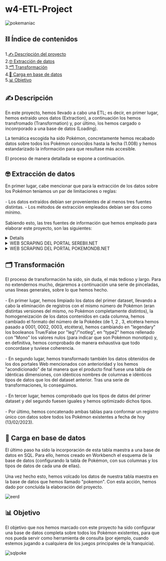 # w4-ETL-Project

![pokemaniac](https://github.com/Edupastore/w4-ETL-Project/blob/main/pokemaniac.jpg)

## ⛓️ Índice de contenidos

1.[✍️ Descripción del proyecto](#descripción)\
2.[🤓 Extracción de datos](#extracción)\
3.[🗂️ Transformación](#transformación)\
4.[🧬 Carga en base de datos](#carga)\
5.[📊 Objetivo](#objetivo)

## ✍️ Descripción

En este proyecto, hemos llevado a cabo una ETL; es decir, en primer lugar, hemos extraido unos datos (Extraction), a continuación los hemos transfromado (Transformation) y, por último, los hemos cargado o inconrporado a una base de datos (Loading).

La temática escogida ha sido Pokémon, concretamente hemos recabado datos sobre todos los Pokémon conocidos hasta la fecha (1.008) y hemos estandarizado la información para que resultase más accesible.

El proceso de manera detallada se expone a continuación.

<a name="extracción"/>
 
## 🤓 Extracción de datos

En primer lugar, cabe mencionar que para la extracción de los datos sobre los Pokémon teníamos un par de limitaciones o reglas:
<br>
<br>
    - Los datos extraídos debían ser provenientes de al menos tres fuentes distintas.
    - Los métodos de extracción empleados debían ser dos como mínimo.
<br>
<br>
Sabiendo esto, las tres fuentes de información que hemos empleado para elaborar este proyecto, son las siguientes:

<details>
<summary>DATASET DE LOS PRIMEROS 898 POKÉMON (gen. I a VIII)</summary>
<br>

![pokemain](https://github.com/Edupastore/w4-ETL-Project/blob/main/pokemain.jpg)
<br>
El enlace al mencionado dataset es el siguiente: https://data.world/data-society/pokemon-with-stats
<br>
<br>
De este archivo csv hemos extraído valiosa información sobre los Pokémon que van desde la primera generación a la octava (correspondientes a las regiones de Kanto, Johto, Hoenn, Sinnoh, Teselia, Kalos, Alola y Galar).
<br>
<br>
EL fichero nos ha brindado la siguiente información: número de la Pokédex nacional, nombre del Pokémon, tipo 1, tipo 2, suma del total de las estadísticas, nivel de salud, ataque, defensa, ataque especial, defensa especial, velocidad, generación y si es legendario o no el Pokémon.
</details>

<details>
<summary>WEB SCRAPING DEL PORTAL SEREBII.NET</summary>
<br>
El enlace a la mencionada Web es el siguiente: https://www.serebii.net/pokemon/all.shtml
<br>
<br>
De esta página hemos tratado de extraer la misma información que arriba, pero de los Pokémon correspondientes a la novena generación.
<br>
<br>
A través del web-scraping y, mediante Selenium, hemos extraído parte de esa información sobre Pokémon de las regiones de Hisui (octava generación) y de Paldea (novena generación).
<br>
<br>
Este portal nos ha brindado la siguiente información: número de la Pokédex nacional, nombre del Pokémon, nivel de salud, ataque, defensa, ataque especial, defensa especial y velocidad.
</details>

<details>
<summary>WEB SCRAPING DEL PORTAL POKEMONDB.NET</summary>
<br>
El enlace a la mencionada página es el siguiente: https://pokemondb.net/pokedex/national#gen-9
<br>
<br>
En esta Web, hemos tratado de completar la información faltante sobre los Pokémon de Hisui y Paldea que mencionábamos en el epígrafe anterior.
<br>
<br>
Para ello, hemos vuelto a emplear Selenium y hemos extraído la información sobre los tipos de cada Pokémon. El resto de información faltante, la hemos calculado o la hemos rellenado.
</details>

<a name="transformación"/>

## 🗂️ Transformación

El proceso de transformación ha sido, sin duda, el más tedioso y largo. Para no extendernos mucho, dejaremos a continuación una serie de pinceladas, unas líneas generales, sobre lo que hemos hecho.
<br>
<br>
    - En primer lugar, hemos limpiado los datos del primer dataset, llevando a cabo la eliminación de registros con el mismo número de Pokémon (eran distintas versiones del mismo, no Pokémon completamente distintos), la homogeneización de los datos contenidos en cada columna, hemos cambiado el formato del número de la Pokédex (de 1, 2 , 3, etcétera hemos pasado a 0001, 0002, 0003, etcétera), hemos cambiando en "legendary" los booleanos True/False por "leg"/"notleg", en "type2" hemos rellenado con "Mono" los valores nulos (para indicar que son Pokémon monotipo) y, en definitiva, hemos comprobado de manera exhaustiva que todo concordase y tuviese coherencia.
<br>
<br>
    - En segundo lugar, hemos transformado también los datos obtenidos de los dos portales Web mencionados con anterioridad y los hemos "acondicionado" de tal manera que el producto final fuese una tabla de idénticas dimensiones, con idénticos nombres de columnas e idénticos tipos de datos que los del dataset anterior. Tras una serie de transformaciones, lo conseguimos.
<br>
<br>
    - En tercer lugar, hemos comprobado que los tipos de datos del primer dataset y del segundo fuesen iguales y hemos optimizado dichos tipos.
<br>
<br>
    - Por último, hemos concatenado ambas tablas para conformar un registro único con datos sobre todos los Pokémon existentes a fecha de hoy (13/02/2023).
<br>

<a name="carga"/>

## 🧬 Carga en base de datos
El último paso ha sido la incorporación de esta tabla maestra a una base de datos en SQL. Para ello, hemos creado en Workbench el esquema de la base de datos (configurando la tabla de Pokémon, con sus columnas y los tipos de datos de cada una de ellas).
<br>
<br>
Una vez hecho esto, hemos volcado los datos de nuestra tabla maestra en la base de datos que hemos llamado "pokemon". Con esta acción, hemos dado por concluída la elaboración del proyecto.
<br>

![eerd](https://github.com/Edupastore/w4-ETL-Project/blob/main/eerd.jpg)
<br>

<a name="objetivo"/>

## 📊 Objetivo
El objetivo que nos hemos marcado con este proyecto ha sido configurar una base de datos completa sobre todos los Pokémon existentes, para que nos pueda servir como herramienta de consulta (por ejemplo, cuando estemos jugando a cualquiera de los juegos principales de la franquicia).
<br>

![sqlpoke](https://github.com/Edupastore/w4-ETL-Project/blob/main/sqlpoke.jpg)
<br>
